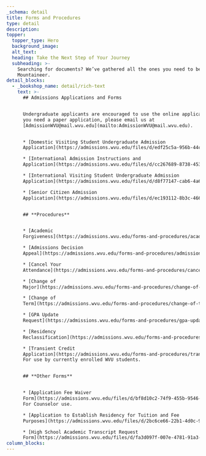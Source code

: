 ```yaml
---
_schema: detail
title: Forms and Procedures
type: detail
description:
topper:
  topper_type: Hero
  background_image:
  alt_text:
  heading: Take the Next Step of Your Journey
  subheading: >-
    Searching for documents? We’ve gathered all the ones you need to become a
    Mountaineer.
detail_blocks:
  - _bookshop_name: detail/rich-text
    text: >-
      ## Admissions Applications and Forms


      Undergraduate applicants are encouraged to use the online application. If
      you need a paper application, please email us at
      [AdmissionWVU@mail.wvu.edu](mailto:AdmissionWVU@mail.wvu.edu).


      * [Domestic Visiting Student Undergraduate Admission
      Application](https://admissions.wvu.edu/files/d/edf25c5a-956b-44cf-abbf-300d7e6bb0b3/domestic-visiting-student-undergraduate-admission-application.pdf)

      * [International Admission Instructions and
      Application](https://admissions.wvu.edu/files/d/cc267689-8738-4535-892d-07c220f12712/international-admission-instructions-and-application.pdf)

      * [International Visiting Student Undergraduate Admission
      Application](https://admissions.wvu.edu/files/d/d8f77147-cab6-4a64-9e9d-78cd703df760/international-visiting-student-undergraduate-admission-application.pdf)

      * [Senior Citizen Admission
      Application](https://admissions.wvu.edu/files/d/ec193112-8b3c-4667-ab17-647f7480254d/senior-citizen-admission-application.pdf)


      ## **Procedures**


      * [Academic
      Forgiveness](https://admissions.wvu.edu/forms-and-procedures/academic-forgiveness)

      * [Admissions Decision
      Appeal](https://admissions.wvu.edu/forms-and-procedures/admissions-decision-appeal)

      * [Cancel Your
      Attendance](https://admissions.wvu.edu/forms-and-procedures/cancel-your-attendance)

      * [Change of
      Major](https://admissions.wvu.edu/forms-and-procedures/change-of-major)

      * [Change of
      Term](https://admissions.wvu.edu/forms-and-procedures/change-of-term)

      * [GPA Update
      Request](https://admissions.wvu.edu/forms-and-procedures/gpa-update-request-form)

      * [Residency
      Reclassification](https://admissions.wvu.edu/forms-and-procedures/residency-reclassification)

      * [Transient Credit
      Application](https://admissions.wvu.edu/forms-and-procedures/transient-credit-application)
      For use by currently enrolled WVU students.


      ## **Other Forms**


      * [Application Fee Waiver
      Form](https://admissions.wvu.edu/files/d/bf8d10c2-74f9-455b-9546-b9cd9e6ade65/application-fee-waiver-form.pdf)
      For Counselor use.

      * [Application to Establish Residency for Tuition and Fee
      Purposes](https://admissions.wvu.edu/files/d/2bc6ce66-22b1-4d0c-945d-ef9971d83a40/application-to-establish-residency-for-tuition-and-fee-purposes.pdf)

      * [High School Academic Transcript Request
      Form](https://admissions.wvu.edu/files/d/fa3d097f-007e-4781-91a3-3b534c5ac42b/high-school-academic-transcript-request-form.pdf)
column_blocks:
---
```

